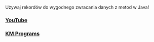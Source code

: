 Używaj rekordów do wygodnego zwracania danych z metod w Java!

### [YouTube](https://youtu.be/FIRMO2_3r94)
### [KM Programs](https://km-programs.pl/)